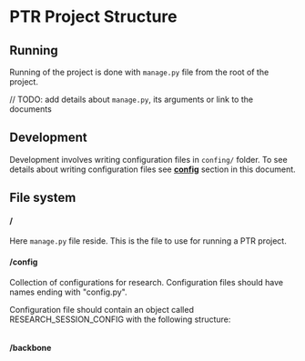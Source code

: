 # PTR Project Structure

## Running

Running of the project is done with `manage.py` file
from the root of the project.

// TODO: add details about `manage.py`, its arguments or link to the documents

## Development

Development involves writing configuration files
in `confing/` folder. To see details about writing 
configuration files see **<a href="#config">config</a>** 
section in this document.


## File system

#### /

Here `manage.py` file reside. This is the file to use
for running a PTR project.

#### /config <a name="config">

Collection of configurations for research.
Configuration files should have names ending with "config.py".

Configuration file should contain an object called RESEARCH_SESSION_CONFIG
with the following structure:
```json

```

#### /backbone